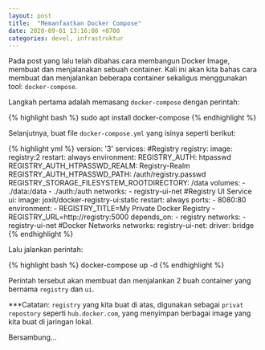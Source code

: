 ```yaml
---
layout: post
title:  "Memanfaatkan Docker Compose"
date: 2020-09-01 13:16:00 +0700
categories: devel, infrastruktur
---
```


Pada post yang lalu telah dibahas cara membangun Docker Image, membuat dan menjalanakan sebuah container. Kali ini akan kita bahas cara membuat dan menjalankan beberapa container sekaligus menggunakan tool: `docker-compose`.

Langkah pertama adalah memasang `docker-compose` dengan perintah:

{% highlight bash %}
sudo apt install docker-compose
{% endhighlight %}

Selanjutnya, buat file `docker-compose.yml` yang isinya seperti berikut:

{% highlight yml %}
version: '3'
services:
#Registry
  registry:
    image: registry:2
    restart: always
    environment:
      REGISTRY_AUTH: htpasswd
      REGISTRY_AUTH_HTPASSWD_REALM: Registry-Realm
      REGISTRY_AUTH_HTPASSWD_PATH: /auth/registry.passwd
      REGISTRY_STORAGE_FILESYSTEM_ROOTDIRECTORY: /data
    volumes:
      - ./data:/data
      - ./auth:/auth
    networks:
      - registry-ui-net
#Registry UI Service
  ui:
    image: joxit/docker-registry-ui:static
    restart: always
    ports:
      - 8080:80
    environment:
      - REGISTRY_TITLE=My Private Docker Registry
      - REGISTRY_URL=http://registry:5000
    depends_on:
      - registry
    networks:
      - registry-ui-net
#Docker Networks
networks:
  registry-ui-net:
    driver: bridge
{% endhighlight %}

Lalu jalankan perintah:

{% highlight bash %}
docker-compose up -d
{% endhighlight %}

Perintah tersebut akan membuat dan menjalankan 2 buah container yang bernama `registry` dan `ui`.

***Catatan:
`registry` yang kita buat di atas, digunakan sebagai `privat repostory` seperti `hub.docker.com`, yang menyimpan berbagai image yang kita buat di jaringan lokal.

Bersambung...
